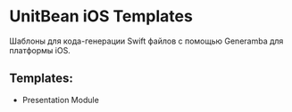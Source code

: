 # UnitBean iOS Templates

Шаблоны для кода-генерации Swift файлов с помощью Generamba для платформы iOS.

## Templates:
* Presentation Module